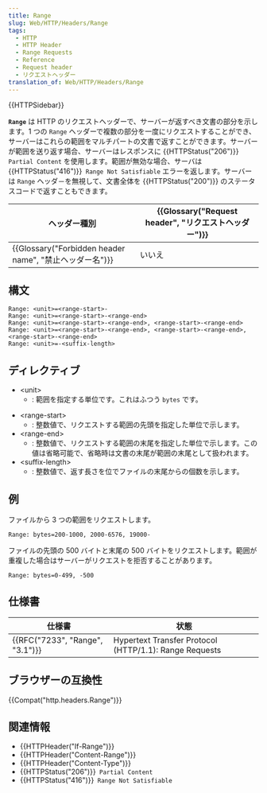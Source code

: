 ```yaml
---
title: Range
slug: Web/HTTP/Headers/Range
tags:
  - HTTP
  - HTTP Header
  - Range Requests
  - Reference
  - Request header
  - リクエストヘッダー
translation_of: Web/HTTP/Headers/Range
---
```

{{HTTPSidebar}}

**`Range`** は HTTP のリクエストヘッダーで、サーバーが返すべき文書の部分を示します。1 つの `Range` ヘッダーで複数の部分を一度にリクエストすることができ、サーバーはこれらの範囲をマルチパートの文書で返すことができます。サーバーが範囲を送り返す場合、サーバーはレスポンスに {{HTTPStatus("206")}}` Partial Content` を使用します。範囲が無効な場合、サーバは {{HTTPStatus("416")}}` Range Not Satisfiable` エラーを返します。サーバーは `Range` ヘッダ－を無視して、文書全体を {{HTTPStatus("200")}} のステータスコードで返すこともできます。

| ヘッダー種別                                                                         | {{Glossary("Request header", "リクエストヘッダー")}} |
| ------------------------------------------------------------------------------------ | -------------------------------------------------------------------------------- |
| {{Glossary("Forbidden header name", "禁止ヘッダー名")}} | いいえ                                                                           |

## 構文

    Range: <unit>=<range-start>-
    Range: <unit>=<range-start>-<range-end>
    Range: <unit>=<range-start>-<range-end>, <range-start>-<range-end>
    Range: <unit>=<range-start>-<range-end>, <range-start>-<range-end>, <range-start>-<range-end>
    Range: <unit>=-<suffix-length>

## ディレクティブ

- \<unit>
  - : 範囲を指定する単位です。これはふつう `bytes` です。

<!---->

- \<range-start>
  - : 整数値で、リクエストする範囲の先頭を指定した単位で示します。
- \<range-end>
  - : 整数値で、リクエストする範囲の末尾を指定した単位で示します。この値は省略可能で、省略時は文書の末尾が範囲の末尾として扱われます。
- \<suffix-length>
  - : 整数値で、返す長さを位でファイルの末尾からの個数を示します。

## 例

ファイルから 3 つの範囲をリクエストします。

    Range: bytes=200-1000, 2000-6576, 19000-

ファイルの先頭の 500 バイトと末尾の 500 バイトをリクエストします。範囲が重複した場合はサーバーがリクエストを拒否することがあります。

    Range: bytes=0-499, -500

## 仕様書

| 仕様書                                   | 状態                                                   |
| ---------------------------------------- | ------------------------------------------------------ |
| {{RFC("7233", "Range", "3.1")}} | Hypertext Transfer Protocol (HTTP/1.1): Range Requests |

## ブラウザーの互換性

{{Compat("http.headers.Range")}}

## 関連情報

- {{HTTPHeader("If-Range")}}
- {{HTTPHeader("Content-Range")}}
- {{HTTPHeader("Content-Type")}}
- {{HTTPStatus("206")}}` Partial Content`
- {{HTTPStatus("416")}}` Range Not Satisfiable`
